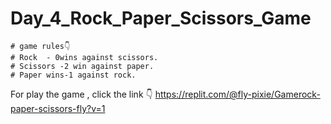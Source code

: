 # Day_4_Rock_Paper_Scissors_Game

    # game rules👇
    # Rock  - 0wins against scissors.
    # Scissors -2 win against paper.
    # Paper wins-1 against rock.
For play the game , click the link 👇
https://replit.com/@fly-pixie/Gamerock-paper-scissors-fly?v=1
